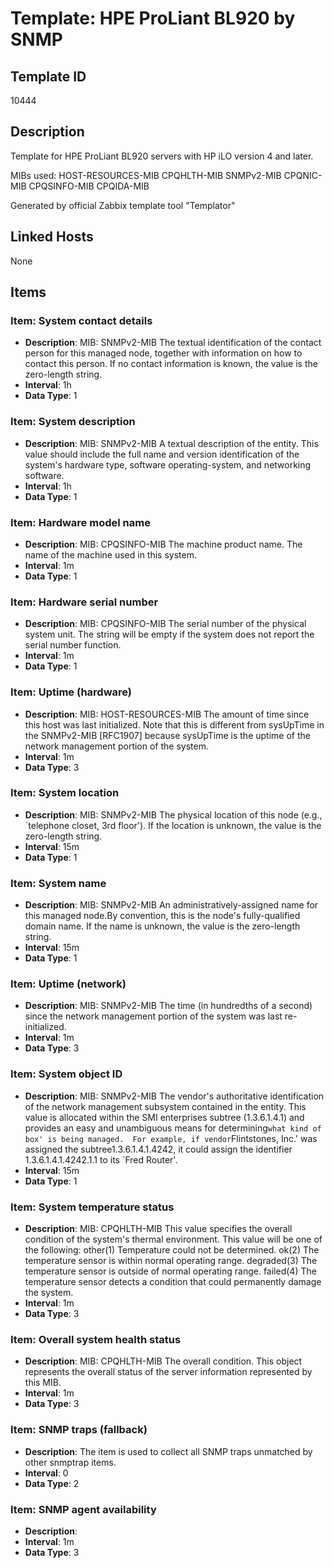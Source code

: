 # Template: HPE ProLiant BL920 by SNMP

## Template ID
10444

## Description
Template for HPE ProLiant BL920 servers with HP iLO version 4 and later.

MIBs used:
HOST-RESOURCES-MIB
CPQHLTH-MIB
SNMPv2-MIB
CPQNIC-MIB
CPQSINFO-MIB
CPQIDA-MIB

Generated by official Zabbix template tool "Templator"

## Linked Hosts
None

## Items

### Item: System contact details
- **Description**: MIB: SNMPv2-MIB
The textual identification of the contact person for this managed node, together with information on how to contact this person.  If no contact information is known, the value is the zero-length string.
- **Interval**: 1h
- **Data Type**: 1

### Item: System description
- **Description**: MIB: SNMPv2-MIB
A textual description of the entity. This value should
include the full name and version identification of the system's hardware type, software operating-system, and
networking software.
- **Interval**: 1h
- **Data Type**: 1

### Item: Hardware model name
- **Description**: MIB: CPQSINFO-MIB
The machine product name. The name of the machine used in this system.
- **Interval**: 1m
- **Data Type**: 1

### Item: Hardware serial number
- **Description**: MIB: CPQSINFO-MIB
The serial number of the physical system unit. The string will be empty if the system does not report the serial number function.
- **Interval**: 1m
- **Data Type**: 1

### Item: Uptime (hardware)
- **Description**: MIB: HOST-RESOURCES-MIB
The amount of time since this host was last initialized. Note that this is different from sysUpTime in the SNMPv2-MIB [RFC1907] because sysUpTime is the uptime of the network management portion of the system.
- **Interval**: 1m
- **Data Type**: 3

### Item: System location
- **Description**: MIB: SNMPv2-MIB
The physical location of this node (e.g., `telephone closet, 3rd floor').  If the location is unknown, the value is the zero-length string.
- **Interval**: 15m
- **Data Type**: 1

### Item: System name
- **Description**: MIB: SNMPv2-MIB
An administratively-assigned name for this managed node.By convention, this is the node's fully-qualified domain name.  If the name is unknown, the value is the zero-length string.
- **Interval**: 15m
- **Data Type**: 1

### Item: Uptime (network)
- **Description**: MIB: SNMPv2-MIB
The time (in hundredths of a second) since the network management portion of the system was last re-initialized.
- **Interval**: 1m
- **Data Type**: 3

### Item: System object ID
- **Description**: MIB: SNMPv2-MIB
The vendor's authoritative identification of the network management subsystem contained in the entity.  This value is allocated within the SMI enterprises subtree (1.3.6.1.4.1) and provides an easy and unambiguous means for determining`what kind of box' is being managed.  For example, if vendor`Flintstones, Inc.' was assigned the subtree1.3.6.1.4.1.4242, it could assign the identifier 1.3.6.1.4.1.4242.1.1 to its `Fred Router'.
- **Interval**: 15m
- **Data Type**: 1

### Item: System temperature status
- **Description**: MIB: CPQHLTH-MIB
This value specifies the overall condition of the system's thermal environment.
This value will be one of the following:
other(1)  Temperature could not be determined.
ok(2)  The temperature sensor is within normal operating range.
degraded(3)  The temperature sensor is outside of normal operating range.
failed(4)  The temperature sensor detects a condition that could  permanently damage the system.
- **Interval**: 1m
- **Data Type**: 3

### Item: Overall system health status
- **Description**: MIB: CPQHLTH-MIB
The overall condition. This object represents the overall status of the server information represented by this MIB.
- **Interval**: 1m
- **Data Type**: 3

### Item: SNMP traps (fallback)
- **Description**: The item is used to collect all SNMP traps unmatched by other snmptrap items.
- **Interval**: 0
- **Data Type**: 2

### Item: SNMP agent availability
- **Description**: 
- **Interval**: 1m
- **Data Type**: 3

